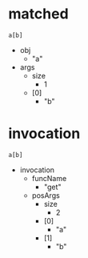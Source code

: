 # matched

```dexscript
a[b]
```

* obj
    * "a"
* args
    * size
        * 1
    * [0]
        * "b"

# invocation

```dexscript
a[b]
```

* invocation
    * funcName
        * "get"
    * posArgs
        * size
            * 2
        * [0]
            * "a"
        * [1]
            * "b"